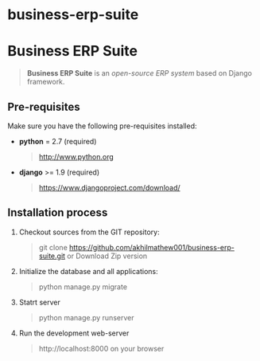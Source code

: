 # business-erp-suite
Business ERP Suite
==========

>**Business ERP Suite** is an _open-source_  *ERP system* based on Django framework.

Pre-requisites
--------------

Make sure you have the following pre-requisites installed:

 * **python** = 2.7 (required)
   >http://www.python.org

 * **django** >= 1.9 (required)
   >https://www.djangoproject.com/download/


Installation process
------------

1. Checkout sources from the GIT repository:

   > git clone https://github.com/akhilmathew001/business-erp-suite.git
   > or Download Zip version

2. Initialize the database and all applications:
     > python manage.py migrate
3. Statrt server
     > python manage.py runserver
    
4. Run the development web-server 
      >http://localhost:8000 on your browser

    
